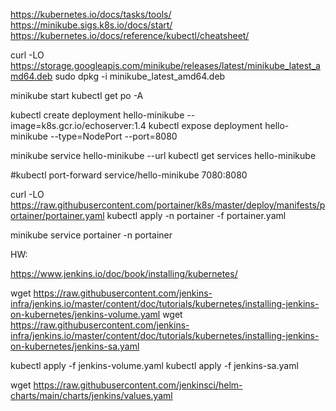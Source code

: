 https://kubernetes.io/docs/tasks/tools/
https://minikube.sigs.k8s.io/docs/start/
https://kubernetes.io/docs/reference/kubectl/cheatsheet/

curl -LO https://storage.googleapis.com/minikube/releases/latest/minikube_latest_amd64.deb
sudo dpkg -i minikube_latest_amd64.deb

minikube start
kubectl get po -A

kubectl create deployment hello-minikube --image=k8s.gcr.io/echoserver:1.4
kubectl expose deployment hello-minikube --type=NodePort --port=8080


minikube service hello-minikube --url
kubectl get services hello-minikube

#kubectl port-forward service/hello-minikube 7080:8080

curl -LO https://raw.githubusercontent.com/portainer/k8s/master/deploy/manifests/portainer/portainer.yaml
kubectl apply -n portainer -f portainer.yaml

minikube service portainer -n portainer

HW:

https://www.jenkins.io/doc/book/installing/kubernetes/


wget https://raw.githubusercontent.com/jenkins-infra/jenkins.io/master/content/doc/tutorials/kubernetes/installing-jenkins-on-kubernetes/jenkins-volume.yaml
wget https://raw.githubusercontent.com/jenkins-infra/jenkins.io/master/content/doc/tutorials/kubernetes/installing-jenkins-on-kubernetes/jenkins-sa.yaml

kubectl apply -f jenkins-volume.yaml
kubectl apply -f jenkins-sa.yaml

wget https://raw.githubusercontent.com/jenkinsci/helm-charts/main/charts/jenkins/values.yaml
